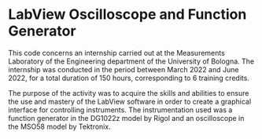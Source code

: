 # LabView Oscilloscope and Function Generator
This code concerns an internship carried out at the Measurements Laboratory of the Engineering department of the University of Bologna.
The internship was conducted in the period between March 2022 and June 2022, for a total duration of 150 hours, corresponding to 6 training credits.

The purpose of the activity was to acquire the skills and abilities to ensure the use and mastery of the LabView software in order to create a graphical interface for controlling instruments.
The instrumentation used was a function generator in the DG1022z model by Rigol and an oscilloscope in the MSO58 model by Tektronix.
